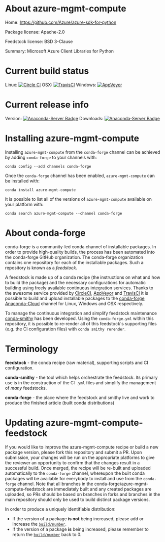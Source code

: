 About azure-mgmt-compute
========================

Home: https://github.com/Azure/azure-sdk-for-python

Package license: Apache-2.0

Feedstock license: BSD 3-Clause

Summary: Microsoft Azure Client Libraries for Python



Current build status
====================

Linux: [![Circle CI](https://circleci.com/gh/conda-forge/azure-mgmt-compute-feedstock.svg?style=shield)](https://circleci.com/gh/conda-forge/azure-mgmt-compute-feedstock)
OSX: [![TravisCI](https://travis-ci.org/conda-forge/azure-mgmt-compute-feedstock.svg?branch=master)](https://travis-ci.org/conda-forge/azure-mgmt-compute-feedstock)
Windows: [![AppVeyor](https://ci.appveyor.com/api/projects/status/github/conda-forge/azure-mgmt-compute-feedstock?svg=True)](https://ci.appveyor.com/project/conda-forge/azure-mgmt-compute-feedstock/branch/master)

Current release info
====================
Version: [![Anaconda-Server Badge](https://anaconda.org/conda-forge/azure-mgmt-compute/badges/version.svg)](https://anaconda.org/conda-forge/azure-mgmt-compute)
Downloads: [![Anaconda-Server Badge](https://anaconda.org/conda-forge/azure-mgmt-compute/badges/downloads.svg)](https://anaconda.org/conda-forge/azure-mgmt-compute)

Installing azure-mgmt-compute
=============================

Installing `azure-mgmt-compute` from the `conda-forge` channel can be achieved by adding `conda-forge` to your channels with:

```
conda config --add channels conda-forge
```

Once the `conda-forge` channel has been enabled, `azure-mgmt-compute` can be installed with:

```
conda install azure-mgmt-compute
```

It is possible to list all of the versions of `azure-mgmt-compute` available on your platform with:

```
conda search azure-mgmt-compute --channel conda-forge
```


About conda-forge
=================

conda-forge is a community-led conda channel of installable packages.
In order to provide high-quality builds, the process has been automated into the
conda-forge GitHub organization. The conda-forge organization contains one repository
for each of the installable packages. Such a repository is known as a *feedstock*.

A feedstock is made up of a conda recipe (the instructions on what and how to build
the package) and the necessary configurations for automatic building using freely
available continuous integration services. Thanks to the awesome service provided by
[CircleCI](https://circleci.com/), [AppVeyor](http://www.appveyor.com/)
and [TravisCI](https://travis-ci.org/) it is possible to build and upload installable
packages to the [conda-forge](https://anaconda.org/conda-forge)
[Anaconda-Cloud](http://docs.anaconda.org/) channel for Linux, Windows and OSX respectively.

To manage the continuous integration and simplify feedstock maintenance
[conda-smithy](http://github.com/conda-forge/conda-smithy) has been developed.
Using the ``conda-forge.yml`` within this repository, it is possible to re-render all of
this feedstock's supporting files (e.g. the CI configuration files) with ``conda smithy rerender``.


Terminology
===========

**feedstock** - the conda recipe (raw material), supporting scripts and CI configuration.

**conda-smithy** - the tool which helps orchestrate the feedstock.
                   Its primary use is in the construction of the CI ``.yml`` files
                   and simplify the management of *many* feedstocks.

**conda-forge** - the place where the feedstock and smithy live and work to
                  produce the finished article (built conda distributions)


Updating azure-mgmt-compute-feedstock
=====================================

If you would like to improve the azure-mgmt-compute recipe or build a new
package version, please fork this repository and submit a PR. Upon submission,
your changes will be run on the appropriate platforms to give the reviewer an
opportunity to confirm that the changes result in a successful build. Once
merged, the recipe will be re-built and uploaded automatically to the
`conda-forge` channel, whereupon the built conda packages will be available for
everybody to install and use from the `conda-forge` channel.
Note that all branches in the conda-forge/azure-mgmt-compute-feedstock are
immediately built and any created packages are uploaded, so PRs should be based
on branches in forks and branches in the main repository should only be used to
build distinct package versions.

In order to produce a uniquely identifiable distribution:
 * If the version of a package **is not** being increased, please add or increase
   the [``build/number``](http://conda.pydata.org/docs/building/meta-yaml.html#build-number-and-string).
 * If the version of a package **is** being increased, please remember to return
   the [``build/number``](http://conda.pydata.org/docs/building/meta-yaml.html#build-number-and-string)
   back to 0.
